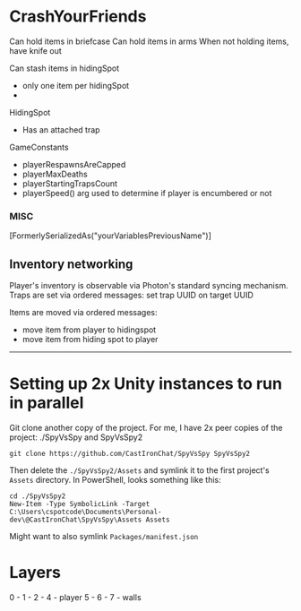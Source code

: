 # CrashYourFriends

Can hold items in briefcase
Can hold items in arms
When not holding items, have knife out

Can stash items in hidingSpot
- only one item per hidingSpot
-

HidingSpot
- Has an attached trap

GameConstants
- playerRespawnsAreCapped
- playerMaxDeaths
- playerStartingTrapsCount
- playerSpeed() arg used to determine if player is encumbered or not

### MISC

[FormerlySerializedAs("yourVariablesPreviousName")]

## Inventory networking

Player's inventory is observable via Photon's standard syncing mechanism.
Traps are set via ordered messages: set trap UUID on target UUID

Items are moved via ordered messages:
- move item from player to hidingspot
- move item from hiding spot to player

---

# Setting up 2x Unity instances to run in parallel

Git clone another copy of the project.  For me, I have 2x peer copies of the project: ./SpyVsSpy and SpyVsSpy2

```
git clone https://github.com/CastIronChat/SpyVsSpy SpyVsSpy2
```

Then delete the `./SpyVsSpy2/Assets` and symlink it to the first project's `Assets` directory.
In PowerShell, looks something like this:

```
cd ./SpyVsSpy2
New-Item -Type SymbolicLink -Target C:\Users\cspotcode\Documents\Personal-dev\@CastIronChat\SpyVsSpy\Assets Assets
```

Might want to also symlink `Packages/manifest.json`

# Layers

0 -
1 -
2 - 
4 - player
5 -
6 -
7 - walls
